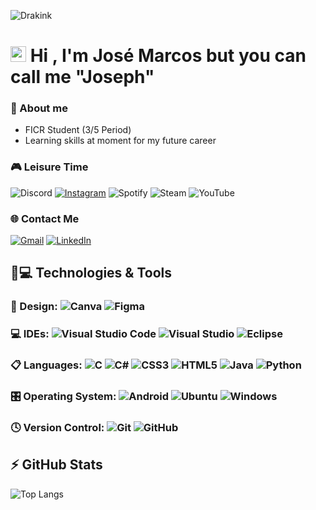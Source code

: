 <p align="left"><img src="https://komarev.com/ghpvc/?username=Drakink" alt="Drakink" /></p>

# <img src="https://media.giphy.com/media/hvRJCLFzcasrR4ia7z/giphy.gif" width="25px"> Hi , I'm José Marcos but you can call me "Joseph"
### 📑 About me
- FICR Student (3/5 Period)
- Learning skills at moment for my future career

### 🎮 Leisure Time
![Discord](https://img.shields.io/badge/Discord-%235865F2.svg?style=for-the-badge&logo=discord&logoColor=white) [![Instagram](https://img.shields.io/badge/Instagram-%23E4405F.svg?style=for-the-badge&logo=Instagram&logoColor=white)](https://instagram.com/jmarcosrufino?igshid=ZDdkNTZiNTM=) ![Spotify](https://img.shields.io/badge/Spotify-1ED760?style=for-the-badge&logo=spotify&logoColor=white) ![Steam](https://img.shields.io/badge/steam-%23000000.svg?style=for-the-badge&logo=steam&logoColor=white) ![YouTube](https://img.shields.io/badge/YouTube-%23FF0000.svg?style=for-the-badge&logo=YouTube&logoColor=white)

### 🌐 Contact Me
[![Gmail](https://img.shields.io/badge/Gmail-D14836?style=for-the-badge&logo=gmail&logoColor=white)](mailto:josemarcosrfn@gmail.com)
[![LinkedIn](https://img.shields.io/badge/linkedin-%230077B5.svg?style=for-the-badge&logo=linkedin&logoColor=white)](https://www.linkedin.com/in/josé-marcos-b3b9ab260)

## 🚀💻 Technologies & Tools

### 🎨 Design: ![Canva](https://img.shields.io/badge/Canva-%2300C4CC.svg?style=for-the-badge&logo=Canva&logoColor=white) ![Figma](https://img.shields.io/badge/figma-%23F24E1E.svg?style=for-the-badge&logo=figma&logoColor=white)

### 💻 IDEs: ![Visual Studio Code](https://img.shields.io/badge/Visual%20Studio%20Code-0078d7.svg?style=for-the-badge&logo=visual-studio-code&logoColor=white) ![Visual Studio](https://img.shields.io/badge/Visual%20Studio-5C2D91.svg?style=for-the-badge&logo=visual-studio&logoColor=white) ![Eclipse](https://img.shields.io/badge/Eclipse-FE7A16.svg?style=for-the-badge&logo=Eclipse&logoColor=white)

### 📋 Languages: ![C](https://img.shields.io/badge/c-%2300599C.svg?style=for-the-badge&logo=c&logoColor=white) ![C#](https://img.shields.io/badge/c%23-%23239120.svg?style=for-the-badge&logo=csharp&logoColor=white) ![CSS3](https://img.shields.io/badge/css3-%231572B6.svg?style=for-the-badge&logo=css3&logoColor=white) ![HTML5](https://img.shields.io/badge/html5-%23E34F26.svg?style=for-the-badge&logo=html5&logoColor=white) ![Java](https://img.shields.io/badge/java-%23ED8B00.svg?style=for-the-badge&logo=openjdk&logoColor=white) ![Python](https://img.shields.io/badge/python-3670A0?style=for-the-badge&logo=python&logoColor=ffdd54)

### 🎛️ Operating System: ![Android](https://img.shields.io/badge/Android-3DDC84?style=for-the-badge&logo=android&logoColor=white) ![Ubuntu](https://img.shields.io/badge/Ubuntu-E95420?style=for-the-badge&logo=ubuntu&logoColor=white) ![Windows](https://img.shields.io/badge/Windows-0078D6?style=for-the-badge&logo=windows&logoColor=white)

### 🕓 Version Control: ![Git](https://img.shields.io/badge/git-%23F05033.svg?style=for-the-badge&logo=git&logoColor=white) ![GitHub](https://img.shields.io/badge/github-%23121011.svg?style=for-the-badge&logo=github&logoColor=white)

## ⚡ GitHub Stats

![Top Langs](https://github-readme-stats.vercel.app/api/top-langs/?username=Drakink&hide=TeX&layout=compact)

